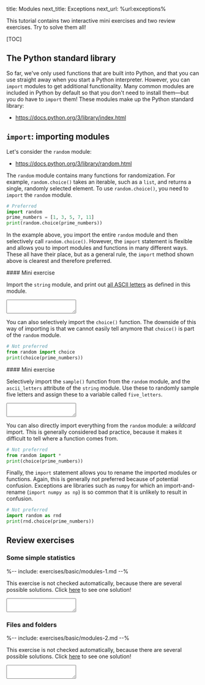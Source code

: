 title: Modules
next_title: Exceptions
next_url: %url:exceptions%

This tutorial contains two interactive mini exercises and two review exercises. Try to solve them all!

[TOC]


## The Python standard library

So far, we've only used functions that are built into Python, and that you can use straight away when you start a Python interpreter. However, you can `import` modules to get additional functionality. Many common modules are included in Python by default so that you don't need to install them—but you do have to `import` them! These modules make up the Python standard library:

- <https://docs.python.org/3/library/index.html>


## `import`: importing modules

Let's consider the `random` module:

- <https://docs.python.org/3/library/random.html>

The `random` module contains many functions for randomization. For example, `random.choice()` takes an iterable, such as a `list`, and returns a single, randomly selected element. To use `random.choice()`, you need to `import` the `random` module.


```python
# Preferred
import random
prime_numbers = [1, 3, 5, 7, 11]
print(random.choice(prime_numbers))
```

In the example above, you import the entire `random` module and then selectively call `random.choice()`. However, the `import` statement is flexible and allows you to import modules and functions in many different ways. These all have their place, but as a general rule, the `import` method shown above is clearest and therefore preferred.


<div class="exercise" id="exercise_import" markdown="1">
#### Mini exercise

Import the `string` module, and print out [all ASCII letters](https://docs.python.org/3/library/string.html#string.ascii_letters) as defined in this module.

<textarea class="code"></textarea>
<div hidden class="solution_output">abcdefghijklmnopqrstuvwxyzABCDEFGHIJKLMNOPQRSTUVWXYZ</div>
</div>

You can also selectively import the `choice()` function. The downside of this way of importing is that we cannot easily tell anymore that `choice()` is part of the `random` module.


```python
# Not preferred
from random import choice
print(choice(prime_numbers))
```

<div class="exercise" id="exercise_import_from" markdown="1">
#### Mini exercise

Selectively import the `sample()` function from the `random` module, and the `ascii_letters` attribute of the `string` module. Use these to randomly sample five letters and assign these to a variable called `five_letters`.

<textarea class="code"></textarea>
<div hidden class="solution_validate">
import random
import string
correct = 1
try:
    if random.sample is not sample:
        correct = 0
    if string.ascii_letters is not ascii_letters:
        correct = 0
    if len(five_letters) != 5:
        correct = 0
except:
    correct = 0
</div>
</div>


You can also directly import everything from the `random` module: a *wildcard* import. This is generally considered bad practice, because it makes it difficult to tell where a function comes from.


```python
# Not preferred
from random import *
print(choice(prime_numbers))
```

Finally, the `import` statement allows you to rename the imported modules or functions. Again, this is generally not preferred because of potential confusion. Exceptions are libraries such as `numpy` for which an import-and-rename (`import numpy as np`) is so common that it is unlikely to result in confusion.


```python
# Not preferred
import random as rnd
print(rnd.choice(prime_numbers))
```


## Review exercises

<div class='exercise no-progress' id='exercise_statistics' markdown=1>

### Some simple statistics

%-- include: exercises/basic/modules-1.md --%

This exercise is not checked automatically, because there are several possible solutions. Click [here](%url:modules%-solution-1) to see one solution!

<textarea class="code height300"></textarea>

</div>

<div class='exercise no-progress' id='exercise_files' markdown=1>

### Files and folders

%-- include: exercises/basic/modules-2.md --%

This exercise is not checked automatically, because there are several possible solutions. Click [here](%url:modules%-solution-2) to see one solution!

<textarea class="code height300"></textarea>

</div>
